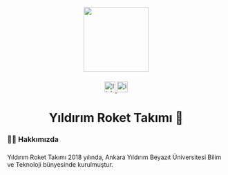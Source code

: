 <div align="center">
  <img height="150" src="https://i.hizliresim.com/eqchnmr.png"  />
</div>

###

<div align="center">
  <a href="https://www.linkedin.com/in/yildirim-roket-takimi-4985101a7/" target="_blank">
    <img src="https://img.shields.io/static/v1?message=LinkedIn&logo=linkedin&label=&color=0077B5&logoColor=white&labelColor=&style=for-the-badge" height="25" alt="linkedin logo"  />
  </a>
  <a href="https://www.instagram.com/yldrm_rocket/" target="_blank">
    <img src="https://img.shields.io/static/v1?message=Instagram&logo=instagram&label=&color=E4405F&logoColor=white&labelColor=&style=for-the-badge" height="25" alt="instagram logo"  />
  </a>
</div>

###

<h1 align="center">Yıldırım Roket Takımı 🚀</h1>

###

<h3 align="left">👩‍💻  Hakkımızda</h3>

###

<p align="left">Yıldırım Roket Takımı 2018 yılında, Ankara Yıldırım Beyazıt Üniversitesi Bilim ve Teknoloji bünyesinde kurulmuştur.</p>

###

<h3 align="left"></h3>

###
